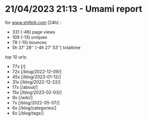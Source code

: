# 21/04/2023 21:13 - Umami report
for www.shifeiti.com [24h] :

 - 331 (-46) page views
 - 109 (-13) uniques
 - 78 (-10) bounces
 - 5h 37' 28'' (-4h 27' 53'') totaltime


top 10 urls:
 - 77x [/]
 - 72x [/blog/2022-12-09/]
 - 45x [/blog/2023-01-12/]
 - 31x [/blog/2022-12-22/]
 - 17x [/about/]
 - 15x [/blog/2023-02-03/]
 - 9x [/wiki/]
 - 7x [/blog/2022-05-07/]
 - 6x [/blog/categories/]
 - 6x [/blog/tags/]


